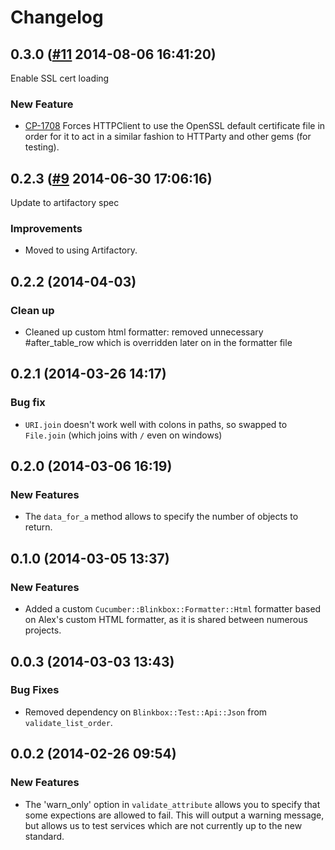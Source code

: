 # Changelog

## 0.3.0 ([#11](https://git.mobcastdev.com/TEST/cucumber-blinkbox/pull/11) 2014-08-06 16:41:20)

Enable SSL cert loading

### New Feature

- [CP-1708](http://jira.blinkbox.local/jira/browse/CP-1708) Forces HTTPClient to use the OpenSSL default certificate file in order for it to act in a similar fashion to HTTParty and other gems (for testing).

## 0.2.3 ([#9](https://git.mobcastdev.com/TEST/cucumber-blinkbox/pull/9) 2014-06-30 17:06:16)

Update to artifactory spec

### Improvements

- Moved to using Artifactory.

## 0.2.2 (2014-04-03)

### Clean up

- Cleaned up custom html formatter: removed unnecessary #after_table_row which is overridden later on in the formatter file

## 0.2.1 (2014-03-26 14:17)

### Bug fix

- `URI.join` doesn't work well with colons in paths, so swapped to `File.join` (which joins with `/` even on windows)

## 0.2.0 (2014-03-06 16:19)

### New Features

- The `data_for_a` method allows to specify the number of objects to return.


## 0.1.0 (2014-03-05 13:37)

### New Features

- Added a custom `Cucumber::Blinkbox::Formatter::Html` formatter based on Alex's custom HTML formatter, as it is shared between numerous projects.

## 0.0.3 (2014-03-03 13:43)

### Bug Fixes

- Removed dependency on `Blinkbox::Test::Api::Json` from `validate_list_order`.

## 0.0.2 (2014-02-26 09:54)

### New Features

- The 'warn_only' option in `validate_attribute` allows you to specify that some expections are allowed to fail. This will output a warning message, but allows us to test services which are not currently up to the new standard.
